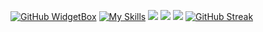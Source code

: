 [![GitHub WidgetBox](https://github-widgetbox.vercel.app/api/skills?languages=js,ts,java,php,python,html,css,c,cpp,csharp,swift,rust,ruby,kotlin,erlang,dart,go,scala,elm,bash,r,xml,json,yaml,postgresql,mysql,haskell,powershell,lua,visualbasic,x86,arm,groovy,perl,solidity,fortran,sass,graphql,clojure,clojurescript,markdown)](https://github.com/Jurredr/github-widgetbox)
[![My Skills](https://skillicons.dev/icons?i=aws,gcp,azure,react,vue,flutter&perline=3)](https://skillicons.dev)
![](http://github-profile-summary-cards.vercel.app/api/cards/profile-details?username=sagiv1996&theme=algolia)
![](http://github-profile-summary-cards.vercel.app/api/cards/most-commit-language?username=sagiv1996&theme=algolia)
![](http://github-profile-summary-cards.vercel.app/api/cards/repos-per-language?username=sagiv1996&theme=algolia)
[![GitHub Streak](https://streak-stats.demolab.com?user=sagiv1996&hide_border=true)](https://git.io/streak-stats)
